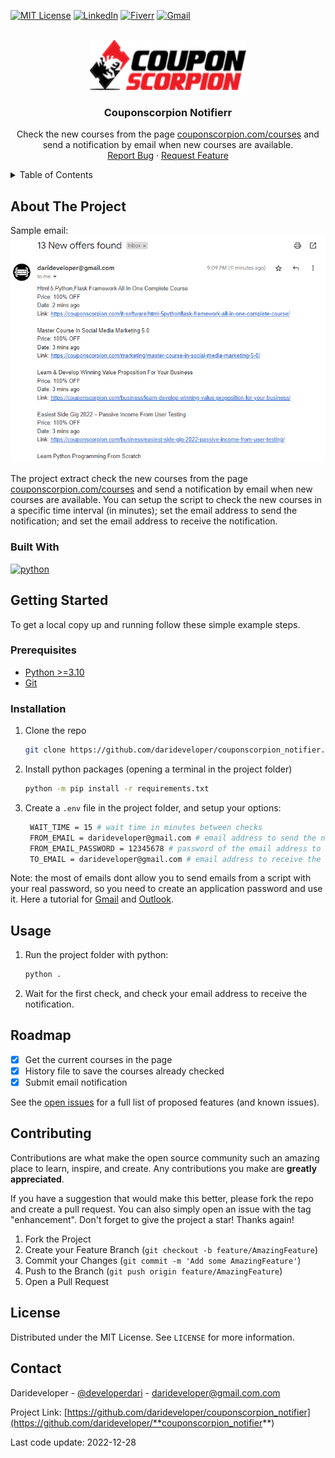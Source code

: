 <!-- Improved compatibility of back to top link: See: https://github.com/othneildrew/Best-README-Template/pull/73 -->
<a name="readme-top"></a>
<!--
*** Thanks for checking out the Best-README-Template. If you have a suggestion
*** that would make this better, please fork the repo and create a pull request
*** or simply open an issue with the tag "enhancement".
*** Don't forget to give the project a star!
*** Thanks again! Now go create something AMAZING! :D
-->



<!-- PROJECT SHIELDS -->
[![MIT License][license-shield]][license-url]
[![LinkedIn][linkedin-shield]][linkedin-url]
[![Fiverr][fiverr-shield]][fiverr-url]
[![Gmail][gmail-shield]][gmail-url]



<!-- PROJECT LOGO -->
<br />
<div align="center">
  <a href="https://github.com/darideveloper/couponscorpion_notifier">
    <img src="imgs/logo.png" alt="Logo" width="250" height="80">
  </a>

<h3 align="center">Couponscorpion Notifierr</h3>

  <p align="center">
    Check the new courses from the page <a href="https://www.couponscorpion.com/courses/">couponscorpion.com/courses</a> and send a notification by email when new courses are available.
    <br />
    <a href="https://github.com/darideveloper/couponscorpion_notifier/issues">Report Bug</a>
    ·
    <a href="https://github.com/darideveloper/couponscorpion_notifier/issues">Request Feature</a>
  </p>
</div>



<!-- TABLE OF CONTENTS -->
<details>
  <summary>Table of Contents</summary>
  <ol>
    <li>
      <a href="#about-the-project">About The Project</a>
      <ul>
        <li><a href="#built-with">Built With</a></li>
      </ul>
    </li>
    <li>
      <a href="#getting-started">Getting Started</a>
      <ul>
        <li><a href="#prerequisites">Prerequisites</a></li>
        <li><a href="#installation">Installation</a></li>
      </ul>
    </li>
    <li><a href="#usage">Usage</a></li>
    <li><a href="#roadmap">Roadmap</a></li>
    <li><a href="#contributing">Contributing</a></li>
    <li><a href="#license">License</a></li>
    <li><a href="#contact">Contact</a></li>
  </ol>
</details>



<!-- ABOUT THE PROJECT -->
## About The Project

Sample email:
![Web page Screenshot][product-screenshot]

The project extract check the new courses from the page [couponscorpion.com/courses](https://www.couponscorpion.com/courses/) and send a notification by email when new courses are available.
You can setup the script to check the new courses in a specific time interval (in minutes); set the email address to send the notification; and set the email address to receive the notification.

### Built With


<div>
<a href="https://www.python.org/">
  <img src="https://cdn.svgporn.com/logos/python.svg" width="50" alt="python" title="python">
</a>

<!-- GETTING STARTED -->
## Getting Started

To get a local copy up and running follow these simple example steps.

### Prerequisites

* [Python >=3.10](https://www.python.org/)
* [Git](https://git-scm.com/)

### Installation

1. Clone the repo
   ```sh
   git clone https://github.com/darideveloper/couponscorpion_notifier.git
   ```
2. Install python packages (opening a terminal in the project folder)
   ```sh
   python -m pip install -r requirements.txt 
   ```
3. Create a `.env` file in the project folder, and setup your options: 
   ```sh
    WAIT_TIME = 15 # wait time in minutes between checks
    FROM_EMAIL = darideveloper@gmail.com # email address to send the notification
    FROM_EMAIL_PASSWORD = 12345678 # password of the email address to send the notification
    TO_EMAIL = darideveloper@gmail.com # email address to receive the notification
   ```

Note: the most of emails dont allow you to send emails from a script with your real password, so you need to create an application password and use it. Here a tutorial for [Gmail](https://support.google.com/accounts/answer/185833?hl=en) and [Outlook](https://support.microsoft.com/en-us/office/create-an-app-password-for-outlook-365-or-outlook-com-9c56a35d-3f3d-4eca-a288-47fa2c772e2a).

<!-- USAGE EXAMPLES -->
## Usage

1. Run the project folder with python: 
    ```sh
    python .
    ```
2. Wait for the first check, and check your email address to receive the notification.

<!-- ROADMAP -->
## Roadmap

- [x] Get the current courses in the page
- [x] History file to save the courses already checked
- [x] Submit email notification

See the [open issues](https://github.com/darideveloper/couponscorpion_notifier/issues) for a full list of proposed features (and known issues).


<!-- CONTRIBUTING -->
## Contributing

Contributions are what make the open source community such an amazing place to learn, inspire, and create. Any contributions you make are **greatly appreciated**.

If you have a suggestion that would make this better, please fork the repo and create a pull request. You can also simply open an issue with the tag "enhancement".
Don't forget to give the project a star! Thanks again!

1. Fork the Project
2. Create your Feature Branch (`git checkout -b feature/AmazingFeature`)
3. Commit your Changes (`git commit -m 'Add some AmazingFeature'`)
4. Push to the Branch (`git push origin feature/AmazingFeature`)
5. Open a Pull Request



<!-- LICENSE -->
## License

Distributed under the MIT License. See `LICENSE` for more information.



<!-- CONTACT -->
## Contact

Darideveloper - [@developerdari](https://twitter.com/developerdari) - darideveloper@gmail.com.com

Project Link: [https://github.com/darideveloper/couponscorpion_notifier](https://github.com/darideveloper/**couponscorpion_notifier**)


<!-- MARKDOWN LINKS & imgs -->
<!-- https://www.markdownguide.org/basic-syntax/#reference-style-links -->
[contributors-shield]: https://img.shields.io/github/contributors/darideveloper/couponscorpion_notifier.svg?style=for-the-badge
[contributors-url]: https://github.com/darideveloper/couponscorpion_notifier/graphs/contributors
[forks-shield]: https://img.shields.io/github/forks/darideveloper/couponscorpion_notifier.svg?style=for-the-badge
[forks-url]: https://github.com/darideveloper/couponscorpion_notifier/network/members
[stars-shield]: https://img.shields.io/github/stars/darideveloper/couponscorpion_notifier.svg?style=for-the-badge
[stars-url]: https://github.com/darideveloper/couponscorpion_notifier/stargazers
[issues-shield]: https://img.shields.io/github/issues/darideveloper/couponscorpion_notifier.svg?style=for-the-badge
[issues-url]: https://github.com/darideveloper/couponscorpion_notifier/issues
[license-shield]: https://img.shields.io/github/license/darideveloper/couponscorpion_notifier.svg?style=for-the-badge
[license-url]: https://github.com/darideveloper/couponscorpion_notifier/blob/master/LICENSE.txt
[linkedin-shield]: https://img.shields.io/badge/-LinkedIn-black.svg?style=for-the-badge&logo=linkedin&colorB=555
[linkedin-url]: https://www.linkedin.com/in/francisco-dari-hernandez-6456b6181/
[product-screenshot]: ./imgs/email.png
[gmail-url]: mailto:darideveloper@gmail.com
[fiverr-url]: https://www.fiverr.com/darideveloper
[gmail-shield]: https://img.shields.io/badge/-gmail-black.svg?style=for-the-badge&logo=gmail&colorB=555&logoColor=white
[fiverr-shield]: https://img.shields.io/badge/-fiverr-black.svg?style=for-the-badge&logo=fiverr&colorB=555&logoColor=white

<span>Last code update: <time datetime="2022-11-29" class="last-update">2022-12-28</time>
